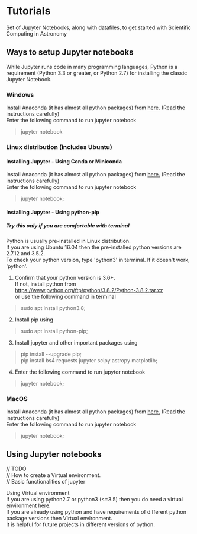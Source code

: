 # Tutorials  
Set of Jupyter Notebooks, along with datafiles, to get started with Scientific Computing in Astronomy  

## Ways to setup Jupyter notebooks  
While Jupyter runs code in many programming languages, Python is a requirement (Python 3.3 or greater, or Python 2.7) for installing the classic Jupyter Notebook.  

### Windows  
Install Anaconda (it has almost all python packages) from [here.](https://docs.anaconda.com/anaconda/install/windows/ "Installing Anaconda on Windows") (Read the instructions carefully)  
Enter the following command to run jupyter notebook  
> jupyter notebook  

### Linux distribution (includes Ubuntu)  
#### Installing Jupyter - Using Conda or Miniconda  
Install Anaconda (it has almost all python packages) from [here.](https://docs.anaconda.com/anaconda/install/linux/ "Installing Anaconda on Linux") (Read the instructions carefully)  
Enter the following command to run jupyter notebook  
> jupyter notebook;  

#### Installing Jupyter - Using python-pip  
##### Try this only if you are comfortable with terminal  
Python is usually pre-installed in Linux distribution.  
If you are using Ubuntu 16.04 then the pre-installed python versions are 2.7.12 and 3.5.2.  
To check your python version, type 'python3' in terminal. If it doesn't work, 'python'.  
1. Confirm that your python version is 3.6+.  
If not, install python from https://www.python.org/ftp/python/3.8.2/Python-3.8.2.tar.xz  
or use the following command in terminal  
> sudo apt install python3.8;  

2. Install pip using  
> sudo apt install python-pip;  
 
3. Install jupyter and other important packages using  
> pip install --upgrade pip;  
> pip install bs4 requests jupyter scipy astropy matplotlib;  
 
4. Enter the following command to run jupyter notebook  
> jupyter notebook;  

### MacOS  
Install Anaconda (it has almost all python packages) from [here.](https://docs.anaconda.com/anaconda/install/mac-os/ "Installing Anaconda on MacOS") (Read the instructions carefully)  
Enter the following command to run jupyter notebook  
> jupyter notebook;  


## Using Jupyter notebooks  




// TODO  
// How to create a Virtual environment.  
// Basic functionalities of jupyter  

Using Virtual environment  
If you are using python2.7 or python3 (<=3.5) then you do need a virtual environment here.  
If you are already using python and have requirements of different python package versions then Virtual environment.  
It is helpful for future projects in different versions of python.  




